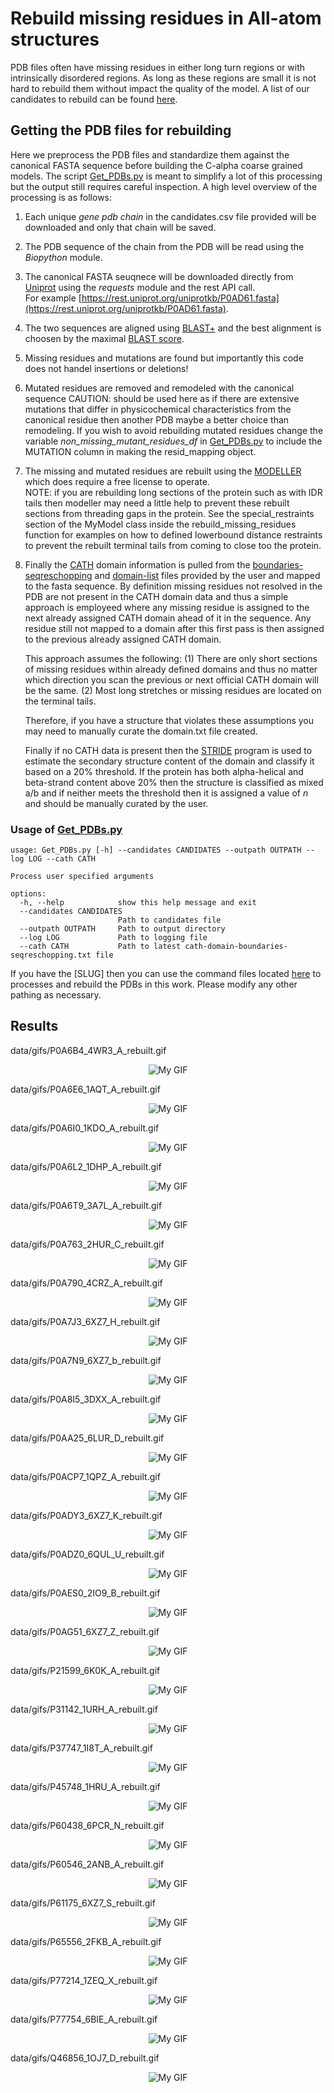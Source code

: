 # Rebuild missing residues in All-atom structures
PDB files often have missing residues in either long turn regions or with intrinsically disordered regions. As long as these regions are small it is not hard to rebuild them without impact the quality of the model. 
A list of our candidates to rebuild can be found [here](data/simulation_candidates_ids.csv).  

## Getting the PDB files for rebuilding
Here we preprocess the PDB files and standardize them against the canonical FASTA sequence before building the C-alpha coarse grained models. The script [Get_PDBs.py](src/data/Get_PDBs.py) is meant to simplify a lot of this processing but the output still requires careful inspection. A high level overview of the processing is as follows:  
1. Each unique *gene* *pdb* *chain* in the candidates.csv file provided will be downloaded and only that chain will be saved.  
  
2. The PDB sequence of the chain from the PDB will be read using the *Biopython* module.  
  
3. The canonical FASTA seuqnece will be downloaded directly from [Uniprot](https://www.uniprot.org/) using the *requests* module and the rest API call.   
   For example [https://rest.uniprot.org/uniprotkb/P0AD61.fasta](https://rest.uniprot.org/uniprotkb/P0AD61.fasta).  
     
4. The two sequences are aligned using [BLAST+](https://ftp.ncbi.nlm.nih.gov/blast/executables/blast+/LATEST/) and the best alignment is choosen by the maximal [BLAST score](https://www.nlm.nih.gov/ncbi/workshops/2023-08_BLAST_evol/blast_score.html). 
   
5. Missing residues and mutations are found but importantly this code does not handel insertions or deletions!  
  
6. Mutated residues are removed and remodeled with the canonical sequence 
    CAUTION: should be used here as if there are extensive mutations that differ in physicochemical characteristics from the canonical residue then another PDB maybe a better choice than remodeling. If you wish to avoid rebuilding mutated residues change the variable *non_missing_mutant_residues_df* in [Get_PDBs.py](src/data/Get_PDBs.py) to include the MUTATION column in making the resid_mapping object.   
      
7. The missing and mutated residues are rebuilt using the [MODELLER](https://salilab.org/modeller/download_installation.html) which does require a free license to operate.  
    NOTE: if you are rebuilding long sections of the protein such as with IDR tails then modeller may need a little help to prevent these rebuilt sections from threading gaps in the protein.  See the special_restraints section of the MyModel class inside the rebuild_missing_residues function for examples on how to defined lowerbound distance restraints to prevent the rebuilt terminal tails from coming to close too the protein.  
      
8.  Finally the [CATH](https://www.cathdb.info/) domain information is pulled from the [boundaries-seqreschopping](data/cath-domain-boundaries-seqreschopping.txt) and [domain-list](data/cath-domain-list.txt) files provided by the user and mapped to the fasta sequence. By definition missing residues not resolved in the PDB are not present in the CATH domain data and thus a simple approach is employeed where any missing residue is assigned to the next already assigned CATH domain ahead of it in the sequence. Any residue still not mapped to a domain after this first pass is then assigned to the previous already assigned CATH domain. 
      
    This approach assumes the following: (1) There are only short sections of missing residues within already defined domains and thus no matter which direction you scan the previous or next official CATH domain will be the same. (2) Most long stretches or missing residues are located on the terminal tails. 
      
    Therefore, if you have a structure that violates these assumptions you may need to manually curate the domain.txt file created. 
      
    Finally if no CATH data is present then the [STRIDE](https://webclu.bio.wzw.tum.de/stride/) program is used to estimate the secondary structure content of the domain and classify it based on a 20% threshold. If the protein has both alpha-helical and beta-strand content above 20% then the structure is classified as mixed a/b and if neither meets the threshold then it is assigned a value of *n* and should be manually curated by the user.  



### Usage of [Get_PDBs.py](src/data/Get_PDBs.py)
```
usage: Get_PDBs.py [-h] --candidates CANDIDATES --outpath OUTPATH --log LOG --cath CATH

Process user specified arguments

options:
  -h, --help            show this help message and exit
  --candidates CANDIDATES
                        Path to candidates file
  --outpath OUTPATH     Path to output directory
  --log LOG             Path to logging file
  --cath CATH           Path to latest cath-domain-boundaries-seqreschopping.txt file
```

If you have the [SLUG] then you can use the command files located [here](src/command_files/Get_PDBs.cmd) to processes and rebuild the PDBs in this work. Please modify any other pathing as necessary. 



## Results
  
data/gifs/P0A6B4_4WR3_A_rebuilt.gif
<p align='center'>
  <img src=data/gifs/P0A6B4_4WR3_A_rebuilt.gif alt='My GIF'>
</p>  
  
data/gifs/P0A6E6_1AQT_A_rebuilt.gif
<p align='center'>
  <img src=data/gifs/P0A6E6_1AQT_A_rebuilt.gif alt='My GIF'>
</p>  
  
data/gifs/P0A6I0_1KDO_A_rebuilt.gif
<p align='center'>
  <img src=data/gifs/P0A6I0_1KDO_A_rebuilt.gif alt='My GIF'>
</p>  
  
data/gifs/P0A6L2_1DHP_A_rebuilt.gif
<p align='center'>
  <img src=data/gifs/P0A6L2_1DHP_A_rebuilt.gif alt='My GIF'>
</p>  
  
data/gifs/P0A6T9_3A7L_A_rebuilt.gif
<p align='center'>
  <img src=data/gifs/P0A6T9_3A7L_A_rebuilt.gif alt='My GIF'>
</p>  
  
data/gifs/P0A763_2HUR_C_rebuilt.gif
<p align='center'>
  <img src=data/gifs/P0A763_2HUR_C_rebuilt.gif alt='My GIF'>
</p>  
  
data/gifs/P0A790_4CRZ_A_rebuilt.gif
<p align='center'>
  <img src=data/gifs/P0A790_4CRZ_A_rebuilt.gif alt='My GIF'>
</p>  
  
data/gifs/P0A7J3_6XZ7_H_rebuilt.gif
<p align='center'>
  <img src=data/gifs/P0A7J3_6XZ7_H_rebuilt.gif alt='My GIF'>
</p>  
  
data/gifs/P0A7N9_6XZ7_b_rebuilt.gif
<p align='center'>
  <img src=data/gifs/P0A7N9_6XZ7_b_rebuilt.gif alt='My GIF'>
</p>  
  
data/gifs/P0A8I5_3DXX_A_rebuilt.gif
<p align='center'>
  <img src=data/gifs/P0A8I5_3DXX_A_rebuilt.gif alt='My GIF'>
</p>  
  
data/gifs/P0AA25_6LUR_D_rebuilt.gif
<p align='center'>
  <img src=data/gifs/P0AA25_6LUR_D_rebuilt.gif alt='My GIF'>
</p>  
  
data/gifs/P0ACP7_1QPZ_A_rebuilt.gif
<p align='center'>
  <img src=data/gifs/P0ACP7_1QPZ_A_rebuilt.gif alt='My GIF'>
</p>  
  
data/gifs/P0ADY3_6XZ7_K_rebuilt.gif
<p align='center'>
  <img src=data/gifs/P0ADY3_6XZ7_K_rebuilt.gif alt='My GIF'>
</p>  
  
data/gifs/P0ADZ0_6QUL_U_rebuilt.gif
<p align='center'>
  <img src=data/gifs/P0ADZ0_6QUL_U_rebuilt.gif alt='My GIF'>
</p>  
  
data/gifs/P0AES0_2IO9_B_rebuilt.gif
<p align='center'>
  <img src=data/gifs/P0AES0_2IO9_B_rebuilt.gif alt='My GIF'>
</p>  
  
data/gifs/P0AG51_6XZ7_Z_rebuilt.gif
<p align='center'>
  <img src=data/gifs/P0AG51_6XZ7_Z_rebuilt.gif alt='My GIF'>
</p>  
  
data/gifs/P21599_6K0K_A_rebuilt.gif
<p align='center'>
  <img src=data/gifs/P21599_6K0K_A_rebuilt.gif alt='My GIF'>
</p>  
  
data/gifs/P31142_1URH_A_rebuilt.gif
<p align='center'>
  <img src=data/gifs/P31142_1URH_A_rebuilt.gif alt='My GIF'>
</p>  
  
data/gifs/P37747_1I8T_A_rebuilt.gif
<p align='center'>
  <img src=data/gifs/P37747_1I8T_A_rebuilt.gif alt='My GIF'>
</p>  
  
data/gifs/P45748_1HRU_A_rebuilt.gif
<p align='center'>
  <img src=data/gifs/P45748_1HRU_A_rebuilt.gif alt='My GIF'>
</p>  
  
data/gifs/P60438_6PCR_N_rebuilt.gif
<p align='center'>
  <img src=data/gifs/P60438_6PCR_N_rebuilt.gif alt='My GIF'>
</p>  
  
data/gifs/P60546_2ANB_A_rebuilt.gif
<p align='center'>
  <img src=data/gifs/P60546_2ANB_A_rebuilt.gif alt='My GIF'>
</p>  
  
data/gifs/P61175_6XZ7_S_rebuilt.gif
<p align='center'>
  <img src=data/gifs/P61175_6XZ7_S_rebuilt.gif alt='My GIF'>
</p>  
  
data/gifs/P65556_2FKB_A_rebuilt.gif
<p align='center'>
  <img src=data/gifs/P65556_2FKB_A_rebuilt.gif alt='My GIF'>
</p>  
  
data/gifs/P77214_1ZEQ_X_rebuilt.gif
<p align='center'>
  <img src=data/gifs/P77214_1ZEQ_X_rebuilt.gif alt='My GIF'>
</p>  
  
data/gifs/P77754_6BIE_A_rebuilt.gif
<p align='center'>
  <img src=data/gifs/P77754_6BIE_A_rebuilt.gif alt='My GIF'>
</p>  
  
data/gifs/Q46856_1OJ7_D_rebuilt.gif
<p align='center'>
  <img src=data/gifs/Q46856_1OJ7_D_rebuilt.gif alt='My GIF'>
</p>  